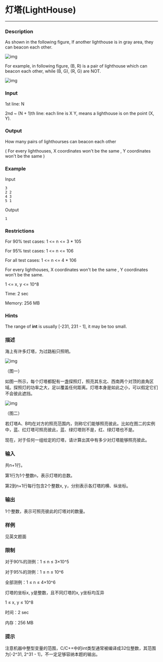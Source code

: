 # 灯塔(LightHouse)

------

### **Description**

As shown in the following figure, If another lighthouse is in gray area, they can beacon each other.

![img](https://dsa.cs.tsinghua.edu.cn/oj/attachment/c6c8/c6c8562b88ed7fd518cacf0264ae624f59598ed7.png)

For example, in following figure, (B, R) is a pair of lighthouse which can beacon each other, while (B, G), (R, G) are NOT.

![img](https://dsa.cs.tsinghua.edu.cn/oj/attachment/9d7f/9d7f16b4bddbee9795e12ba22fd7f88af5438aa6.png)

### **Input**

1st line: N

2nd ~ (N + 1)th line: each line is X Y, means a lighthouse is on the point (X, Y).

### **Output**

How many pairs of lighthourses can beacon each other

( For every lighthouses, X coordinates won't be the same , Y coordinates won't be the same )

### **Example**

Input

```
3
2 2
4 3
5 1
```

Output

```
1
```

### **Restrictions**

For 90% test cases: 1 <= n <= 3 * 105

For 95% test cases: 1 <= n <= 106

For all test cases: 1 <= n <= 4 * 106

For every lighthouses, X coordinates won't be the same , Y coordinates won't be the same.

1 <= x, y <= 10^8

Time: 2 sec

Memory: 256 MB

### **Hints**

The range of **int** is usually [-231, 231 - 1], it may be too small.

### **描述**

海上有许多灯塔，为过路船只照明。

![img](https://dsa.cs.tsinghua.edu.cn/oj/attachment/c6c8/c6c8562b88ed7fd518cacf0264ae624f59598ed7.png)

（图一）

如图一所示，每个灯塔都配有一盏探照灯，照亮其东北、西南两个对顶的直角区域。探照灯的功率之大，足以覆盖任何距离。灯塔本身是如此之小，可以假定它们不会彼此遮挡。

![img](https://dsa.cs.tsinghua.edu.cn/oj/attachment/9d7f/9d7f16b4bddbee9795e12ba22fd7f88af5438aa6.png)

（图二）

若灯塔A、B均在对方的照亮范围内，则称它们能够照亮彼此。比如在图二的实例中，蓝、红灯塔可照亮彼此，蓝、绿灯塔则不是，红、绿灯塔也不是。

现在，对于任何一组给定的灯塔，请计算出其中有多少对灯塔能够照亮彼此。

### **输入**

共n+1行。

第1行为1个整数n，表示灯塔的总数。

第2到n+1行每行包含2个整数x, y，分别表示各灯塔的横、纵坐标。

### **输出**

1个整数，表示可照亮彼此的灯塔对的数量。

### **样例**

见英文题面

### **限制**

对于90%的测例：1 ≤ n ≤ 3×10^5

对于95%的测例：1 ≤ n ≤ 10^6

全部测例：1 ≤ n ≤ 4×10^6

灯塔的坐标x, y是整数，且不同灯塔的x, y坐标均互异

1 ≤ x, y ≤ 10^8

时间：2 sec

内存：256 MB

### **提示**

注意机器中整型变量的范围，C/C++中的int类型通常被编译成32位整数，其范围为[-2^31, 2^31 - 1]，不一定足够容纳本题的输出。